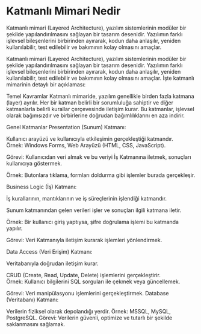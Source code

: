 # Katmanlı Mimari Nedir

Katmanlı mimari (Layered Architecture), yazılım sistemlerinin modüler bir şekilde yapılandırılmasını sağlayan bir tasarım desenidir. Yazılımın farklı işlevsel bileşenlerini birbirinden ayırarak, kodun daha anlaşılır, yeniden kullanılabilir, test edilebilir ve bakımının kolay olmasını amaçlar.


Katmanlı mimari (Layered Architecture), yazılım sistemlerinin modüler bir şekilde yapılandırılmasını sağlayan bir tasarım desenidir. Yazılımın farklı işlevsel bileşenlerini birbirinden ayırarak, kodun daha anlaşılır, yeniden kullanılabilir, test edilebilir ve bakımının kolay olmasını amaçlar. İşte katmanlı mimarinin detaylı bir açıklaması:

Temel Kavramlar
Katmanlı mimaride, yazılım genellikle birden fazla katmana (layer) ayrılır. Her bir katman belirli bir sorumluluğa sahiptir ve diğer katmanlarla belirli kurallar çerçevesinde iletişim kurar. Bu katmanlar, işlevsel olarak bağımsızdır ve birbirlerine doğrudan bağımlılıklarını en aza indirir.

Genel Katmanlar
Presentation (Sunum) Katmanı:

Kullanıcı arayüzü ve kullanıcıyla etkileşimin gerçekleştiği katmandır.
<br>
Örnek: Windows Forms, Web Arayüzü (HTML, CSS, JavaScript).
<br>

Görevi: Kullanıcıdan veri almak ve bu veriyi İş Katmanına iletmek, sonuçları kullanıcıya göstermek.
<br>

Örnek: Butonlara tıklama, formları doldurma gibi işlemler burada gerçekleşir.
<br>

Business Logic (İş) Katmanı:

İş kurallarının, mantıklarının ve iş süreçlerinin işlendiği katmandır.
<br>

Sunum katmanından gelen verileri işler ve sonuçları ilgili katmana iletir.
<br>

Örnek: Bir kullanıcı giriş yaptıysa, şifre doğrulama işlemi bu katmanda yapılır.
<br>

Görevi: Veri Katmanıyla iletişim kurarak işlemleri yönlendirmek.
<br>

Data Access (Veri Erişim) Katmanı:

Veritabanıyla doğrudan iletişim kurar.
<br>

CRUD (Create, Read, Update, Delete) işlemlerini gerçekleştirir.
<br>
Örnek: Kullanıcı bilgilerini SQL sorguları ile çekmek veya güncellemek.
<br>

Görevi: Veri manipülasyonu işlemlerini gerçekleştirmek.
Database (Veritabanı) Katmanı:

Verilerin fiziksel olarak depolandığı yerdir.
Örnek: MSSQL, MySQL, PostgreSQL.
Görevi: Verilerin güvenli, optimize ve tutarlı bir şekilde saklanmasını sağlamak.
